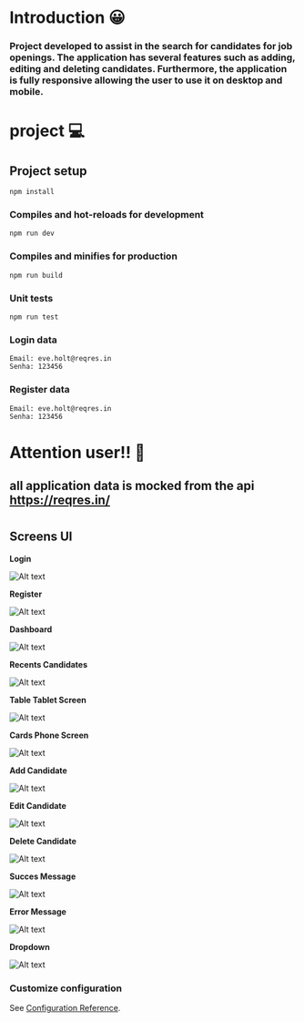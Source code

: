 # Introduction 😀
### Project developed to assist in the search for candidates for job openings. The application has several features such as adding, editing and deleting candidates. Furthermore, the application is fully responsive allowing the user to use it on desktop and mobile.

#
# project 💻

## Project setup
```
npm install
```

### Compiles and hot-reloads for development
```
npm run dev
```

### Compiles and minifies for production
```
npm run build
```

### Unit tests
```
npm run test
```

### Login data
```
Email: eve.holt@reqres.in
Senha: 123456
```
### Register data
```
Email: eve.holt@reqres.in
Senha: 123456
```

# Attention user!! 🛑
## all application data is mocked from the api https://reqres.in/
#

## Screens UI
**Login**

![Alt text](src/assets/screens-ui/login.jpg?raw=true "Screenshot")


**Register**

![Alt text](src/assets/screens-ui/register.jpg?raw=true "Screenshot")


**Dashboard**

![Alt text](src/assets/screens-ui/dashboard.jpg?raw=true "Screenshot")


**Recents Candidates**

![Alt text](src/assets/screens-ui/recents-candidates.jpg?raw=true "Screenshot")


**Table Tablet Screen**

![Alt text](src/assets/screens-ui/table-table-screen.jpg?raw=true "Screenshot")

**Cards Phone Screen**

![Alt text](src/assets/screens-ui/cards-phone-screen.jpg?raw=true "Screenshot")


**Add Candidate**

![Alt text](src/assets/screens-ui/add-candidate.jpg?raw=true "Screenshot")


**Edit Candidate**

![Alt text](src/assets/screens-ui/edit-candidate.jpg?raw=true "Screenshot")


**Delete Candidate**

![Alt text](src/assets/screens-ui/delete-candidate.jpg?raw=true "Screenshot")


**Succes Message**

![Alt text](src/assets/screens-ui/success-message.jpg?raw=true "Screenshot")


**Error Message**

![Alt text](src/assets/screens-ui/error-message.jpg?raw=true "Screenshot")


**Dropdown**

![Alt text](src/assets/screens-ui/dropdown.jpg?raw=true "Screenshot")
### Customize configuration
See [Configuration Reference](https://cli.vuejs.org/config/).
